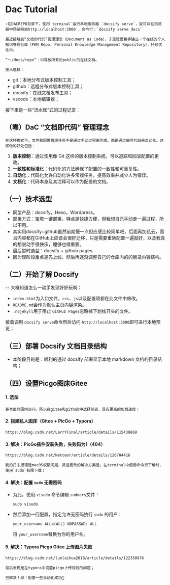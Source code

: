 # Dac Tutorial

    :在DACREPO目录下，使用`terminal`运行本地服务器 `docsify serve`，就可以在浏览器中预览网站http://localhost:3000 ，命令行：`docsify serve docs`
    
    最近接触到“文档即代码”管理理念（Document as Code），于是慢慢着手建立一个在线的个人知识管理仓库（PKM Repo, Personal Knowledge Management Repository），持续优化中。
    
    “～/docs/repo”：中存放所有的public的在线文档。
    
    技术选择：

- git：本地分布式版本控制工具；
- github：远程分布式版本控制工具；
- docsify：在线文档发布工具；
- vscode：本地编辑器；

接下来是一些“流水账”式的过程记录：

## （零）DaC “文档即代码” 管理理念

    在这种模式下，文件和配置管理任务不是通过手动过程来完成，而是通过编写代码来自动化。这样做的好处包括：

1. **版本控制**：通过使用像 Git 这样的版本控制系统，可以追踪和回滚配置的更改。
2. **一致性和标准化**：代码化的方法确保了配置的一致性和可重复性。
3. **自动化**：代码化允许自动化许多常规任务，提高效率并减少人为错误。
4. **文档化**：代码本身及其注释可以作为配置的文档。

## （一）技术选型

- 同型产品：docsify，Hexo，Wordpress。
- 部署方式：宝塔一键部署，特点是快捷方便，但我想自己手动走一遍过程，所以不用。
- 其实用docsify+github虽然前期慢一点但应感比较简单吧，后面再加私云，而且内容都在GitHub上应该会很好迁移，只是需要重新配置一遍就好，以及我真的想说动手很快乐，睡够也很重要。
- 最后暂时选型：docsify + github pages.
- 因为现阶段重点是先上线，然后再逐渐调整自己的仓库内的的目录内容结构。

## （二）开始了解 Docsify

-- 大概知道怎么一动手发现好好玩啊：

- `index.html`为入口文件，`css`、`js`以及配置项都在此文件中修改。
- `README.md`会作为默认主页内容渲染。
- `.nojekyll`用于阻止 `GitHub Pages`忽略掉下划线开头的文件。

接着调用 `docsify serve`命令然后访问 `http://localhost:3000`即可进行本地预览；

## （三）部署 Docsify 文档目录结构

- 本阶段目的是：顺利的通过 docsify 部署显示本地 markdown 文档的目录结构；

## （四）设置Picgo图床Gitee

#### 1. 选型

    基本面向国内访问，所以在gitee和github中选择前者，具有更高的加载速度；

#### 2. 搭建私人图床（Gitee + PicGo + Typora）

    https://blog.csdn.net/LarrYFinal/article/details/115439860

#### 3. 解决：PicGo插件安装失败，失败码为1（404）

    https://blog.csdn.net/Netceor/article/details/126704416
    
    我的日志报错是macOS权限问题，灵活更改的解决方案是，在terminal中使用命令行下载时，使用`sudo`权限下载；

#### 4. 解决：配置 `sudo` 无需密码

- 为此，使用 `visudo` 命令编辑 `sudoers`文件：

  ```shell
  sudo visudo
  ```
- 然后添加一行配置，指定允许无密码执行 `sudo` 的用户：

  ```
  your_username ALL=(ALL) NOPASSWD: ALL
  ```

  将 `your_username`替换为你的用户名。

#### 5. 解决：Typora Picgo Gitee 上传图片失败

    https://blog.csdn.net/luolaihua2018/article/details/122350976
    
    最后发现是在typora中设置picgo上传规则的问题；
    
    已解决！耶！配置一些自动化成功🏅
